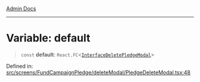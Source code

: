 [Admin Docs](/)

***

# Variable: default

> `const` **default**: `React.FC`\<[`InterfaceDeletePledgeModal`](../interfaces/InterfaceDeletePledgeModal.md)\>

Defined in: [src/screens/FundCampaignPledge/deleteModal/PledgeDeleteModal.tsx:48](https://github.com/PalisadoesFoundation/talawa-admin/blob/main/src/screens/FundCampaignPledge/deleteModal/PledgeDeleteModal.tsx#L48)
